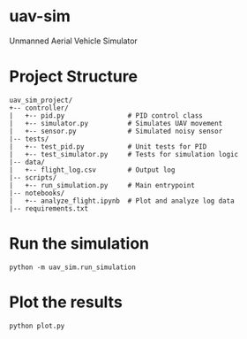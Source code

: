 # uav-sim
Unmanned Aerial Vehicle Simulator

# Project Structure
```
uav_sim_project/
+-- controller/
|   +-- pid.py                # PID control class
|   +-- simulator.py          # Simulates UAV movement
|   +-- sensor.py             # Simulated noisy sensor
|-- tests/
|   +-- test_pid.py           # Unit tests for PID
|   +-- test_simulator.py     # Tests for simulation logic
|-- data/
|   +-- flight_log.csv        # Output log
|-- scripts/
|   +-- run_simulation.py     # Main entrypoint
|-- notebooks/
|   +-- analyze_flight.ipynb  # Plot and analyze log data
|-- requirements.txt
```

# Run the simulation
```
python -m uav_sim.run_simulation
```

# Plot the results
```
python plot.py
```
